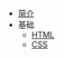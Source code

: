 - [简介](https://github.com/Yolo-10/Yolo-10.github.io/blob/main/archive.md) 
- 基础
  - [HTML](https://github.com/Yolo-10/Yolo-10.github.io/blob/main/base/CSS.md)
  - [CSS](https://github.com/Yolo-10/Yolo-10.github.io/blob/main/base/HTML.md)
